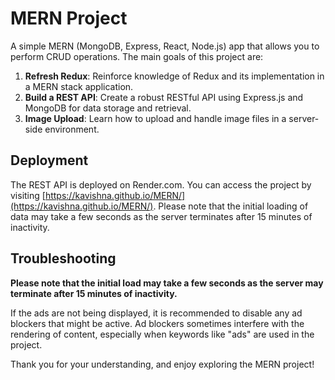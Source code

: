 # MERN Project

A simple MERN (MongoDB, Express, React, Node.js) app that allows you to perform CRUD operations. The main goals of this project are:

1. **Refresh Redux**: Reinforce knowledge of Redux and its implementation in a MERN stack application.
2. **Build a REST API**: Create a robust RESTful API using Express.js and MongoDB for data storage and retrieval.
3. **Image Upload**: Learn how to upload and handle image files in a server-side environment.

## Deployment

The REST API is deployed on Render.com. You can access the project by visiting [https://kavishna.github.io/MERN/](https://kavishna.github.io/MERN/). Please note that the initial loading of data may take a few seconds as the server terminates after 15 minutes of inactivity.

## Troubleshooting

**Please note that the initial load may take a few seconds as the server may terminate after 15 minutes of inactivity.**

If the ads are not being displayed, it is recommended to disable any ad blockers that might be active. Ad blockers sometimes interfere with the rendering of content, especially when keywords like "ads" are used in the project.

Thank you for your understanding, and enjoy exploring the MERN project!
